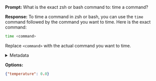 **Prompt:**
What is the exact zsh or bash command to: time a command?

**Response:**
To time a command in zsh or bash, you can use the `time` command followed by the command you want to time. Here is the exact command:

```bash
time <command>
```

Replace `<command>` with the actual command you want to time.

<details><summary>Metadata</summary>

- Duration: 2616 ms
- Datetime: 2023-08-06T15:17:32.322470
- Model: gpt-3.5-turbo-0613

</details>

**Options:**
```json
{"temperature": 0.0}
```

